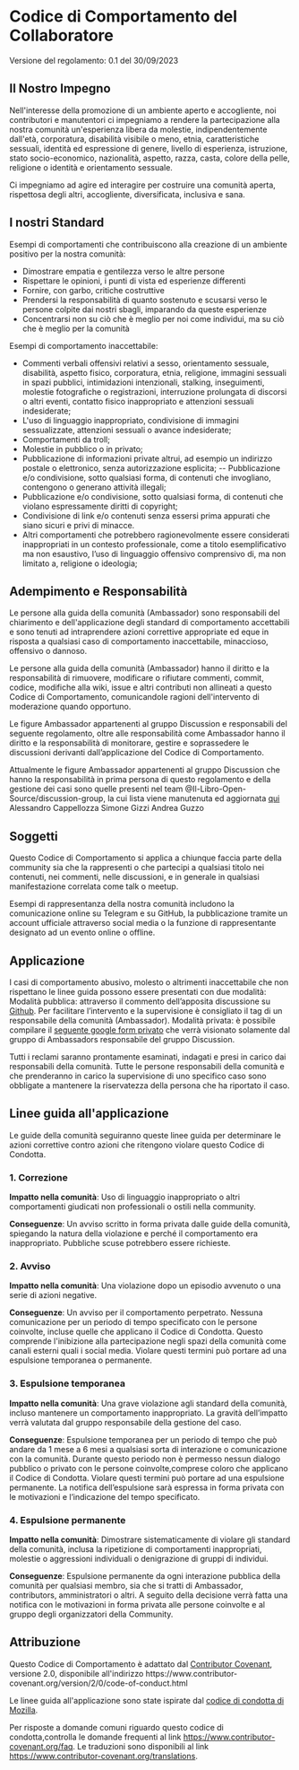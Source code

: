 # Codice di Comportamento del Collaboratore

Versione del regolamento: 0.1 del 30/09/2023

## Il Nostro Impegno

Nell'interesse della promozione di un ambiente aperto e accogliente,
noi contributori e manutentori ci impegniamo a rendere la partecipazione alla
nostra comunità un'esperienza libera da molestie, indipendentemente
dall'età, corporatura, disabilità visibile o meno, etnia, caratteristiche
sessuali, identità ed espressione di genere, livello di esperienza, istruzione,
stato socio-economico, nazionalità, aspetto, razza, casta, colore della
pelle, religione o identità e orientamento sessuale.

Ci impegniamo ad agire ed interagire per costruire una comunità aperta, rispettosa degli altri, accogliente, diversificata, inclusiva e sana.

## I nostri Standard

Esempi di comportamenti che contribuiscono alla creazione di un ambiente positivo per la nostra comunità:

- Dimostrare empatia e gentilezza verso le altre persone
- Rispettare le opinioni, i punti di vista ed esperienze differenti
- Fornire, con garbo, critiche costruttive
- Prendersi la responsabilità di quanto sostenuto e scusarsi verso le persone colpite dai nostri sbagli, imparando da queste esperienze
- Concentrarsi non su ciò che è meglio per noi come individui, ma su ciò che è meglio per la comunità

Esempi di comportamento inaccettabile:

- Commenti verbali offensivi relativi a sesso, orientamento sessuale, disabilità, aspetto fisico, corporatura, etnia, religione, immagini sessuali in spazi pubblici, intimidazioni intenzionali, stalking, inseguimenti, molestie fotografiche o registrazioni, interruzione prolungata di discorsi o altri eventi, contatto fisico inappropriato e attenzioni sessuali indesiderate;
- L'uso di linguaggio inappropriato, condivisione di immagini sessualizzate, attenzioni sessuali o avance indesiderate;
- Comportamenti da troll;
- Molestie in pubblico o in privato;
- Pubblicazione di informazioni private altrui, ad esempio un indirizzo postale o elettronico, senza autorizzazione esplicita;
  -- Pubblicazione e/o condivisione, sotto qualsiasi forma, di contenuti che invogliano, contengono o generano attività illegali;
- Pubblicazione e/o condivisione, sotto qualsiasi forma, di contenuti che violano espressamente diritti di copyright;
- Condivisione di link e/o contenuti senza essersi prima appurati che siano sicuri e privi di minacce.
- Altri comportamenti che potrebbero ragionevolmente essere considerati inappropriati in un contesto professionale, come a titolo esemplificativo ma non esaustivo, l’uso di linguaggio offensivo comprensivo di, ma non limitato a, religione o ideologia;

## Adempimento e Responsabilità

Le persone alla guida della comunità (Ambassador) sono responsabili del chiarimento
e dell'applicazione degli standard di comportamento accettabili e sono tenuti
ad intraprendere azioni correttive appropriate ed eque in risposta a qualsiasi
caso di comportamento inaccettabile, minaccioso, offensivo o dannoso.

Le persone alla guida della comunità (Ambassador) hanno il diritto e la responsabilità
di rimuovere, modificare o rifiutare commenti, commit, codice, modifiche alla
wiki, issue e altri contributi non allineati a questo Codice di Comportamento,
comunicandole ragioni dell'intervento di moderazione quando opportuno.

Le figure Ambassador appartenenti al gruppo Discussion e responsabili del seguente regolamento, oltre alle responsabilità come Ambassador hanno il diritto e la responsabilità di monitorare, gestire e soprassedere le discussioni derivanti dall’applicazione del Codice di Comportamento.

Attualmente le figure Ambassador appartenenti al gruppo Discussion che hanno la responsabilità in prima persona di questo regolamento e della gestione dei casi sono quelle presenti nel team @Il-Libro-Open-Source/discussion-group, la cui lista viene manutenuta ed aggiornata [qui](https://github.com/Il-Libro-Open-Source/governance/blob/main/WG.md)
Alessandro Cappellozza
Simone Gizzi
Andrea Guzzo

## Soggetti

Questo Codice di Comportamento si applica a chiunque faccia parte della community sia che la rappresenti o che partecipi a qualsiasi titolo nei contenuti, nei commenti, nelle discussioni, e in generale in qualsiasi manifestazione correlata come talk o meetup.

Esempi di rappresentanza della nostra comunità includono la comunicazione online su Telegram e su GitHub, la pubblicazione tramite un account ufficiale attraverso social media o la funzione di rappresentante designato ad un evento online o offline.

## Applicazione

I casi di comportamento abusivo, molesto o altrimenti inaccettabile che non rispettano le linee guida possono essere presentati con due modalità:
Modalità pubblica: attraverso il commento dell’apposita discussione su [Github](https://github.com/Il-Libro-Open-Source/book/discussions/30). Per facilitare l’intervento e la supervisione è consigliato il tag di un responsabile della comunità (Ambassador).
Modalità privata: è possibile compilare il [seguente google form privato](https://forms.gle/xpr46LzcJ6wzPtEQ8) che verrà visionato solamente dal gruppo di Ambassadors responsabile del gruppo Discussion.

Tutti i reclami saranno prontamente esaminati, indagati e presi in carico dai responsabili della comunità.
Tutte le persone responsabili della comunità e che prenderanno in carico la supervisione di uno specifico caso sono obbligate a mantenere la riservatezza della persona che ha riportato il caso.

## Linee guida all'applicazione

Le guide della comunità seguiranno queste linee guida per determinare le
azioni correttive contro azioni che ritengono violare questo Codice di Condotta.

### 1. Correzione

**Impatto nella comunità**: Uso di linguaggio inappropriato o altri
comportamenti giudicati non professionali o ostili nella community.

**Conseguenze**: Un avviso scritto in forma privata dalle guide della comunità,
spiegando la natura della violazione e perché il comportamento era
inappropriato. Pubbliche scuse potrebbero essere richieste.

### 2. Avviso

**Impatto nella comunità**: Una violazione dopo un episodio avvenuto o una
serie di azioni negative.

**Conseguenze**: Un avviso per il comportamento perpetrato. Nessuna
comunicazione per un periodo di tempo specificato con le persone coinvolte,
incluse quelle che applicano il Codice di Condotta. Questo comprende
l'inibizione alla partecipazione negli spazi della comunità come canali esterni
quali i social media. Violare questi termini può portare ad una espulsione
temporanea o permanente.

### 3. Espulsione temporanea

**Impatto nella comunità**: Una grave violazione agli standard della comunità,
incluso mantenere un comportamento inappropriato.
La gravità dell’impatto verrà valutata dal gruppo responsabile della gestione del caso.

**Conseguenze**: Espulsione temporanea per un periodo di tempo che può andare da 1 mese a 6 mesi a qualsiasi sorta di interazione o comunicazione con la comunità. Durante
questo periodo non è permesso nessun dialogo pubblico o privato con le persone
coinvolte,comprese coloro che applicano il Codice di Condotta. Violare questi
termini può portare ad una espulsione permanente.
La notifica dell’espulsione sarà espressa in forma privata con le motivazioni e l’indicazione del tempo specificato.

### 4. Espulsione permanente

**Impatto nella comunità**: Dimostrare sistematicamente di violare gli
standard della comunità, inclusa la ripetizione di comportamenti inappropriati,
molestie o aggressioni individuali o denigrazione di gruppi di individui.

**Conseguenze**: Espulsione permanente da ogni interazione pubblica della
comunità per qualsiasi membro, sia che si tratti di Ambassador, contributors, amministratori o altri. A seguito della decisione verrà fatta una notifica con le motivazioni in forma privata alle persone coinvolte e al gruppo degli organizzatori della Community.

## Attribuzione

Questo Codice di Comportamento è adattato dal [Contributor Covenant][homepage],
versione 2.0, disponibile all'indirizzo https://www.contributor-
covenant.org/version/2/0/code-of-conduct.html

Le linee guida all'applicazione sono state ispirate dal [codice di condotta di
Mozilla](https://github.com/mozilla/diversity).

[homepage]: https://www.contributor-covenant.org

Per risposte a domande comuni riguardo questo codice di condotta,controlla le
domande frequenti al link https://www.contributor-covenant.org/faq.
Le traduzioni sono disponibili al link https://www.contributor-covenant.org/translations.
